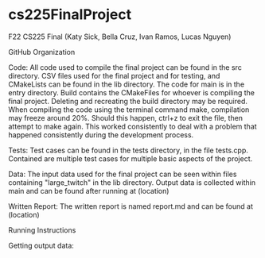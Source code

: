 # cs225FinalProject
F22 CS225 Final (Katy Sick, Bella Cruz, Ivan Ramos, Lucas Nguyen)

GitHub Organization

Code:
    All code used to compile the final project can be found in the src directory.
    CSV files used for the final project and for testing, and CMakeLists can be found in the lib directory.
    The code for main is in the entry directory.
    Build contains the CMakeFiles for whoever is compiling the final project. Deleting and recreating the build directory may be required.
    When compiling the code using the terminal command make, compilation may freeze around 20%. Should this happen, ctrl+z to exit the file, then attempt to make again. This worked consistently to deal with a problem that happened consistently during the development process.

Tests:
    Test cases can be found in the tests directory, in the file tests.cpp. Contained are multiple test cases for multiple basic aspects of the project.

Data:
    The input data used for the final project can be seen within files containing "large_twitch" in the lib directory. Output data is collected within main and can be found after running at (location)

Written Report:
    The written report is named report.md and can be found at (location)

Running Instructions

Getting output data:
